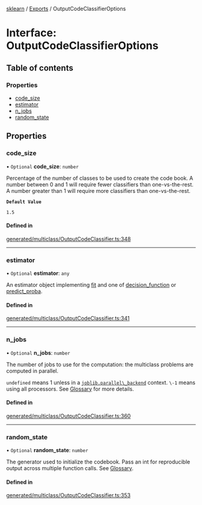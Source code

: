 [sklearn](../readme.md) / [Exports](../modules.md) / OutputCodeClassifierOptions

# Interface: OutputCodeClassifierOptions

## Table of contents

### Properties

- [code\_size](OutputCodeClassifierOptions.md#code_size)
- [estimator](OutputCodeClassifierOptions.md#estimator)
- [n\_jobs](OutputCodeClassifierOptions.md#n_jobs)
- [random\_state](OutputCodeClassifierOptions.md#random_state)

## Properties

### code\_size

• `Optional` **code\_size**: `number`

Percentage of the number of classes to be used to create the code book. A number between 0 and 1 will require fewer classifiers than one-vs-the-rest. A number greater than 1 will require more classifiers than one-vs-the-rest.

**`Default Value`**

`1.5`

#### Defined in

[generated/multiclass/OutputCodeClassifier.ts:348](https://github.com/transitive-bullshit/scikit-learn-ts/blob/367336a/packages/sklearn/src/generated/multiclass/OutputCodeClassifier.ts#L348)

___

### estimator

• `Optional` **estimator**: `any`

An estimator object implementing [fit](../../glossary.html#term-fit) and one of [decision\_function](../../glossary.html#term-decision_function) or [predict\_proba](../../glossary.html#term-predict_proba).

#### Defined in

[generated/multiclass/OutputCodeClassifier.ts:341](https://github.com/transitive-bullshit/scikit-learn-ts/blob/367336a/packages/sklearn/src/generated/multiclass/OutputCodeClassifier.ts#L341)

___

### n\_jobs

• `Optional` **n\_jobs**: `number`

The number of jobs to use for the computation: the multiclass problems are computed in parallel.

`undefined` means 1 unless in a [`joblib.parallel\_backend`](https://joblib.readthedocs.io/en/latest/parallel.html#joblib.parallel_backend "(in joblib v1.3.0.dev0)") context. `\-1` means using all processors. See [Glossary](../../glossary.html#term-n_jobs) for more details.

#### Defined in

[generated/multiclass/OutputCodeClassifier.ts:360](https://github.com/transitive-bullshit/scikit-learn-ts/blob/367336a/packages/sklearn/src/generated/multiclass/OutputCodeClassifier.ts#L360)

___

### random\_state

• `Optional` **random\_state**: `number`

The generator used to initialize the codebook. Pass an int for reproducible output across multiple function calls. See [Glossary](../../glossary.html#term-random_state).

#### Defined in

[generated/multiclass/OutputCodeClassifier.ts:353](https://github.com/transitive-bullshit/scikit-learn-ts/blob/367336a/packages/sklearn/src/generated/multiclass/OutputCodeClassifier.ts#L353)
